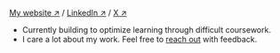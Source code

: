 [My website ↗](https://giovabattelli.com) /
[LinkedIn ↗](https://www.linkedin.com/in/giovanni-assad/) /
[X ↗](https://x.com/giovabattelli)

- Currently building to optimize learning through difficult coursework.
- I care a lot about my work. Feel free to [reach out](mailto:giovabattelli@gmail.com) with feedback.
